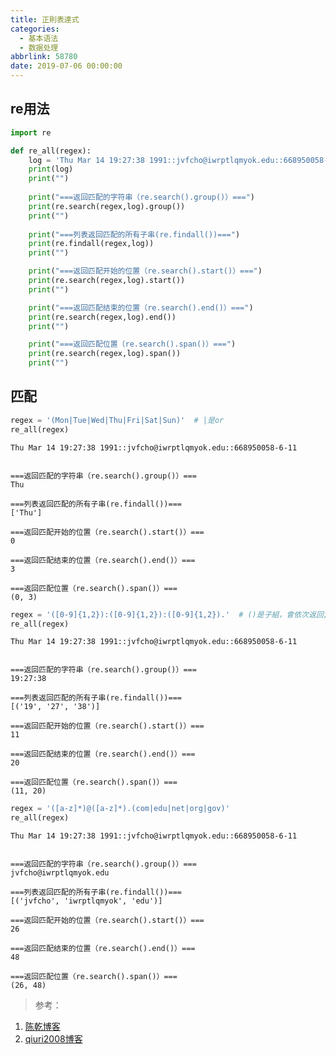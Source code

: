 ```yaml
---
title: 正則表達式
categories:
  - 基本语法
  - 数据处理
abbrlink: 58780
date: 2019-07-06 00:00:00
---
```


## re用法


```python
import re

def re_all(regex):
    log = 'Thu Mar 14 19:27:38 1991::jvfcho@iwrptlqmyok.edu::668950058-6-11\n'
    print(log)
    print("")
    
    print("===返回匹配的字符串（re.search().group()）===")
    print(re.search(regex,log).group())
    print("")
    
    print("===列表返回匹配的所有子串(re.findall())===")
    print(re.findall(regex,log))
    print("")

    print("===返回匹配开始的位置（re.search().start()）===")
    print(re.search(regex,log).start())
    print("")

    print("===返回匹配结束的位置（re.search().end()）===")
    print(re.search(regex,log).end())
    print("")

    print("===返回匹配位置（re.search().span()）===")
    print(re.search(regex,log).span())
    print("")
```

## 匹配


```python
regex = '(Mon|Tue|Wed|Thu|Fri|Sat|Sun)'  # |是or
re_all(regex)
```

    Thu Mar 14 19:27:38 1991::jvfcho@iwrptlqmyok.edu::668950058-6-11
    
    
    ===返回匹配的字符串（re.search().group()）===
    Thu
    
    ===列表返回匹配的所有子串(re.findall())===
    ['Thu']
    
    ===返回匹配开始的位置（re.search().start()）===
    0
    
    ===返回匹配结束的位置（re.search().end()）===
    3
    
    ===返回匹配位置（re.search().span()）===
    (0, 3)
    



```python
regex = '([0-9]{1,2}):([0-9]{1,2}):([0-9]{1,2}).'  # ()是子組，會依次返回; {}是幾個; *是無數個
re_all(regex)
```

    Thu Mar 14 19:27:38 1991::jvfcho@iwrptlqmyok.edu::668950058-6-11
    
    
    ===返回匹配的字符串（re.search().group()）===
    19:27:38 
    
    ===列表返回匹配的所有子串(re.findall())===
    [('19', '27', '38')]
    
    ===返回匹配开始的位置（re.search().start()）===
    11
    
    ===返回匹配结束的位置（re.search().end()）===
    20
    
    ===返回匹配位置（re.search().span()）===
    (11, 20)
    



```python
regex = '([a-z]*)@([a-z]*).(com|edu|net|org|gov)'
re_all(regex)
```

    Thu Mar 14 19:27:38 1991::jvfcho@iwrptlqmyok.edu::668950058-6-11
    
    
    ===返回匹配的字符串（re.search().group()）===
    jvfcho@iwrptlqmyok.edu
    
    ===列表返回匹配的所有子串(re.findall())===
    [('jvfcho', 'iwrptlqmyok', 'edu')]
    
    ===返回匹配开始的位置（re.search().start()）===
    26
    
    ===返回匹配结束的位置（re.search().end()）===
    48
    
    ===返回匹配位置（re.search().span()）===
    (26, 48)
    


> 参考：

1. [陈乾博客](https://www.cnblogs.com/cq146637/p/8072540.html)
2. [qiuri2008博客](https://www.cnblogs.com/jiangzhaowei/p/5738590.html)
